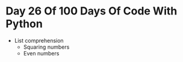 # Day 26 Of 100 Days Of Code With Python

- List comprehension
    - Squaring numbers
    - Even numbers
